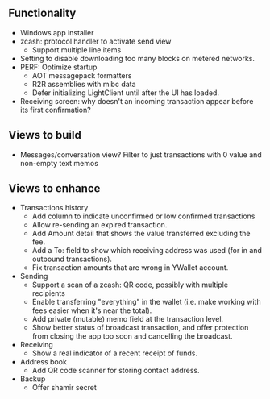﻿## Functionality

- Windows app installer
- zcash: protocol handler to activate send view
  - Support multiple line items
- Setting to disable downloading too many blocks on metered networks.
- PERF: Optimize startup
  - AOT messagepack formatters
  - R2R assemblies with mibc data
  - Defer initializing LightClient until after the UI has loaded.
- Receiving screen: why doesn't an incoming transaction appear before its first confirmation?

## Views to build

- Messages/conversation view?
  Filter to just transactions with 0 value and non-empty text memos

## Views to enhance

- Transactions history
  - Add column to indicate unconfirmed or low confirmed transactions
  - Allow re-sending an expired transaction.
  - Add Amount detail that shows the value transferred excluding the fee.
  - Add a To: field to show which receiving address was used (for in and outbound transactions).
  - Fix transaction amounts that are wrong in YWallet account.
- Sending
  - Support a scan of a zcash: QR code, possibly with multiple recipients
  - Enable transferring "everything" in the wallet (i.e. make working with fees easier when it's near the total).
  - Add private (mutable) memo field at the transaction level.
  - Show better status of broadcast transaction, and offer protection from closing the app too soon and cancelling the broadcast.
- Receiving
  - Show a real indicator of a recent receipt of funds.
- Address book
  - Add QR code scanner for storing contact address.
- Backup
  - Offer shamir secret
